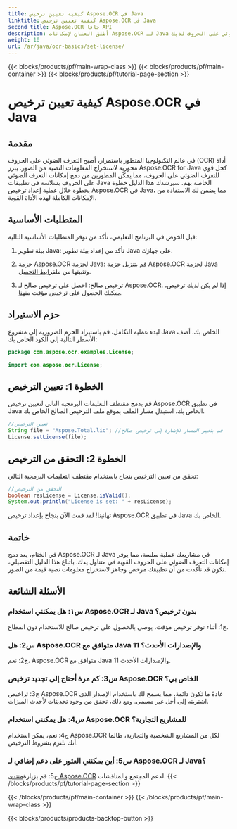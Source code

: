 ```yaml
---
title: كيفية تعيين ترخيص Aspose.OCR في Java
linktitle: كيفية تعيين ترخيص Aspose.OCR في Java
second_title: Aspose.OCR جافا API
description: أطلق العنان لإمكانات Aspose.OCR لـ Java باستخدام هذا الدليل المفصّل خطوة بخطوة. قم بإعداد الترخيص الخاص بك بسهولة وعزز قدرات التعرف الضوئي على الحروف لديك.
weight: 10
url: /ar/java/ocr-basics/set-license/
---
```


{{< blocks/products/pf/main-wrap-class >}}
{{< blocks/products/pf/main-container >}}
{{< blocks/products/pf/tutorial-page-section >}}

# كيفية تعيين ترخيص Aspose.OCR في Java

## مقدمة

في عالم التكنولوجيا المتطور باستمرار، أصبح التعرف الضوئي على الحروف (OCR) أداة محورية لاستخراج المعلومات النصية من الصور. يبرز Aspose.OCR for Java كحل قوي للتعرف الضوئي على الحروف، مما يمكّن المطورين من دمج إمكانات التعرف الضوئي على الحروف بسلاسة في تطبيقات Java الخاصة بهم. سيرشدك هذا الدليل خطوة بخطوة خلال عملية إعداد ترخيص Aspose.OCR في Java، مما يضمن لك الاستفادة من الإمكانات الكاملة لهذه الأداة القوية.

## المتطلبات الأساسية

قبل الخوض في البرنامج التعليمي، تأكد من توفر المتطلبات الأساسية التالية:

1. بيئة تطوير Java: تأكد من إعداد بيئة تطوير Java على جهازك.

2.  حزمة Aspose.OCR لحزمة Java: قم بتنزيل حزمة Aspose.OCR لحزمة Java وتثبيتها من ملف[رابط التحميل](https://releases.aspose.com/ocr/java/).

3. ترخيص صالح: احصل على ترخيص صالح لـ Aspose.OCR. إذا لم يكن لديك ترخيص، يمكنك الحصول على ترخيص مؤقت من[هنا](https://purchase.aspose.com/temporary-license/).

## حزم الاستيراد

لبدء عملية التكامل، قم باستيراد الحزم الضرورية إلى مشروع Java الخاص بك. أضف الأسطر التالية إلى الكود الخاص بك:

```java
package com.aspose.ocr.examples.License;

import com.aspose.ocr.License;
```

## الخطوة 1: تعيين الترخيص

قم بدمج مقتطف التعليمات البرمجية التالي لتعيين ترخيص Aspose.OCR في تطبيق Java الخاص بك. استبدل مسار الملف بموقع ملف الترخيص الصالح الخاص بك.

```java
//تعيين الترخيص
String file = "Aspose.Total.lic"; //قم بتغيير المسار للإشارة إلى ترخيص صالح
License.setLicense(file);
```

## الخطوة 2: التحقق من الترخيص

تحقق من تعيين الترخيص بنجاح باستخدام مقتطف التعليمات البرمجية التالي:

```java
//التحقق من الترخيص
boolean resLicense = License.isValid();
System.out.println("License is set: " + resLicense);
```

تهانينا! لقد قمت الآن بنجاح بإعداد ترخيص Aspose.OCR في تطبيق Java الخاص بك.

## خاتمة

في الختام، يعد دمج Aspose.OCR لـ Java في مشاريعك عملية سلسة، مما يوفر إمكانات التعرف الضوئي على الحروف القوية في متناول يدك. باتباع هذا الدليل التفصيلي، تكون قد تأكدت من أن تطبيقك مرخص وجاهز لاستخراج معلومات نصية قيمة من الصور.

## الأسئلة الشائعة

### س١: هل يمكنني استخدام Aspose.OCR لـ Java بدون ترخيص؟

ج1: أثناء توفر ترخيص مؤقت، يوصى بالحصول على ترخيص صالح للاستخدام دون انقطاع.

### س2: هل Aspose.OCR متوافق مع Java 11 والإصدارات الأحدث؟

ج2: نعم، Aspose.OCR متوافق مع Java 11 والإصدارات الأحدث.

### س3: كم مرة أحتاج إلى تجديد ترخيص Aspose.OCR الخاص بي؟

ج3: تراخيص Aspose.OCR عادةً ما تكون دائمة، مما يسمح لك باستخدام الإصدار الذي اشتريته إلى أجل غير مسمى. ومع ذلك، تحقق من وجود تحديثات لأحدث الميزات.

### س4: هل يمكنني استخدام Aspose.OCR للمشاريع التجارية؟

ج4: نعم، يمكن استخدام Aspose.OCR لكل من المشاريع الشخصية والتجارية، طالما أنك تلتزم بشروط الترخيص.

### س5: أين يمكنني العثور على دعم إضافي لـ Aspose.OCR لـ Java؟

 ج5: قم بزيارة[منتدى Aspose.OCR](https://forum.aspose.com/c/ocr/16) لدعم المجتمع والمناقشات.
{{< /blocks/products/pf/tutorial-page-section >}}

{{< /blocks/products/pf/main-container >}}
{{< /blocks/products/pf/main-wrap-class >}}

{{< blocks/products/products-backtop-button >}}
